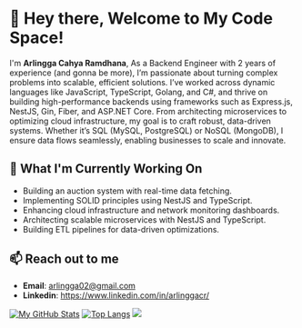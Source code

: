 # 🚀 Hey there, Welcome to My Code Space!

I'm **Arlingga Cahya Ramdhana**, As a Backend Engineer with 2 years of experience (and gonna be more), I’m passionate about turning complex problems into scalable, efficient solutions. I’ve worked across dynamic languages like JavaScript, TypeScript, Golang, and C#, and thrive on building high-performance backends using frameworks such as Express.js, NestJS, Gin, Fiber, and ASP.NET Core. From architecting microservices to optimizing cloud infrastructure, my goal is to craft robust, data-driven systems. Whether it’s SQL (MySQL, PostgreSQL) or NoSQL (MongoDB), I ensure data flows seamlessly, enabling businesses to scale and innovate.

## 🌱 What I'm Currently Working On

- Building an auction system with real-time data fetching.
- Implementing SOLID principles using NestJS and TypeScript.
- Enhancing cloud infrastructure and network monitoring dashboards.
- Architecting scalable microservices with NestJS and TypeScript.
- Building ETL pipelines for data-driven optimizations.

## 📫 Reach out to me

- **Email**: arlingga02@gmail.com
- **Linkedin**: https://www.linkedin.com/in/arlinggacr/
  
[![My GitHub Stats](https://github-readme-stats.vercel.app/api?username=arlinggacr&show_icons=true&theme=dark&hide=prs,issues,contribs&show=reviews&hide_border=true&hide_title=true&bg_color=00000000&rank_icon=percentile)](https://github.com/anuraghazra/github-readme-stats) 
[![Top Langs](https://github-readme-stats.vercel.app/api/top-langs/?username=arlinggacr&layout=compact&theme=dark&hide_border=true&hide_title=true&bg_color=00000000)](https://github.com/anuraghazra/github-readme-stats)
![](https://github-profile-summary-cards.vercel.app/api/cards/profile-details?username=arlinggacr&theme=solarized_dark)
